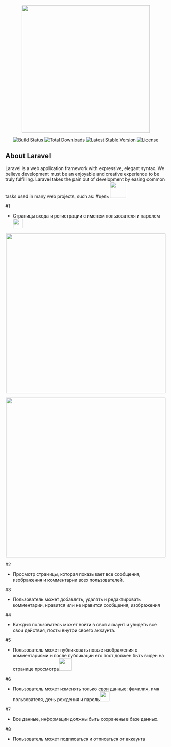 <p align="center"><img src="https://res.cloudinary.com/dtfbvvkyp/image/upload/v1566331377/laravel-logolockup-cmyk-red.svg" width="400"></p>

<p align="center">
<a href="https://travis-ci.org/laravel/framework"><img src="https://travis-ci.org/laravel/framework.svg" alt="Build Status"></a>
<a href="https://packagist.org/packages/laravel/framework"><img src="https://poser.pugx.org/laravel/framework/d/total.svg" alt="Total Downloads"></a>
<a href="https://packagist.org/packages/laravel/framework"><img src="https://poser.pugx.org/laravel/framework/v/stable.svg" alt="Latest Stable Version"></a>
<a href="https://packagist.org/packages/laravel/framework"><img src="https://poser.pugx.org/laravel/framework/license.svg" alt="License"></a>
</p>

## About Laravel

Laravel is a web application framework with expressive, elegant syntax. We believe development must be an enjoyable and creative experience to be truly fulfilling. Laravel takes the pain out of development by easing common tasks used in many web projects, such as:
#цель <img src='https://cdn3.iconfinder.com/data/icons/e-commerce-set-01/64/checklist-1-512.png' width="50">


#1 
* 	Страницы входа и регистрации с именем пользователя и паролем <img src="https://cdn1.iconfinder.com/data/icons/flat-and-simple-part-1/128/check_square-512.png" width="30">
<p align="center"><img src="https://miro.medium.com/max/1375/1*C7mhyvvlq2pS8DPeLZmAGw.png" width="500"></p>
<p align="center"><img src="https://sujipthapa.co/media/77/1528649599.5.6_login-min.jpg" width="500"></p>


#2
*	Просмотр страницы, которая показывает все сообщения, изображения и комментарии всех пользователей. 

#3
* 	Пользователь может добавлять, удалять и редактировать комментарии, нравится или не нравится сообщения, изображения

#4
* 	Каждый пользователь может войти в свой аккаунт и увидеть все свои действия, посты внутри своего аккаунта.

#5
* 	Пользователь может публиковать новые изображения с комментариями и после публикации его пост должен быть виден на странице просмотра<img src="https://cdn4.iconfinder.com/data/icons/business-2-7/512/sand_clock-512.png" width="40">

#6
* 	Пользователь может изменять только свои данные: фамилия, имя пользователя, день рождения и пароль<img src="https://cdn1.iconfinder.com/data/icons/flat-and-simple-part-1/128/check_square-512.png" width="30">

#7
* 	Все данные, информации должны быть сохранены в базе данных.

#8
* 	Пользователь может подписаться и отписаться от аккаунта

